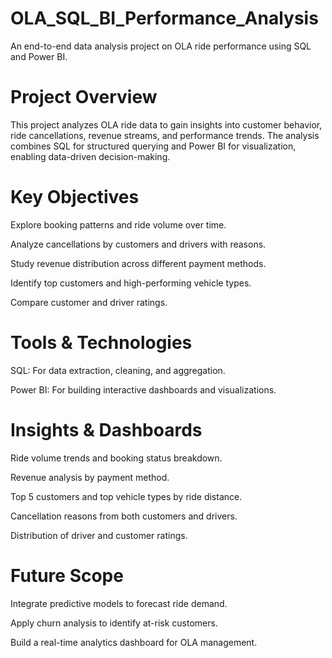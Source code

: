 # OLA_SQL_BI_Performance_Analysis

 An end-to-end data analysis project on OLA ride performance using SQL and Power BI.

# Project Overview
This project analyzes OLA ride data to gain insights into customer behavior, ride cancellations, revenue streams, and performance trends. The analysis combines SQL for structured querying and Power BI for visualization, enabling data-driven decision-making.

 # Key Objectives
Explore booking patterns and ride volume over time.

Analyze cancellations by customers and drivers with reasons.

Study revenue distribution across different payment methods.

Identify top customers and high-performing vehicle types.

Compare customer and driver ratings.

# Tools & Technologies

SQL: For data extraction, cleaning, and aggregation.

Power BI: For building interactive dashboards and visualizations.

# Insights & Dashboards

Ride volume trends and booking status breakdown.

Revenue analysis by payment method.

Top 5 customers and top vehicle types by ride distance.

Cancellation reasons from both customers and drivers.

Distribution of driver and customer ratings.

# Future Scope

Integrate predictive models to forecast ride demand.

Apply churn analysis to identify at-risk customers.

Build a real-time analytics dashboard for OLA management.
